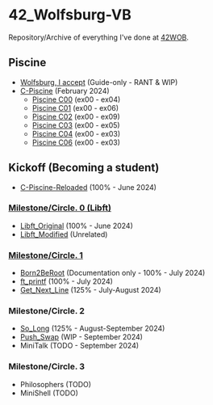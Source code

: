 # 42_Wolfsburg-VB

Repository/Archive of everything I've done at [42WOB](https://42wolfsburg.de/).

## Piscine

- [Wolfsburg, I accept](https://github.com/vbrabandt2005/42_Wolfsburg-VB/tree/main/42-Piscine_February2024/Piscine_00WolfsburgIAcceptThing) (Guide-only - RANT & WIP)
- [C-Piscine](https://github.com/vbrabandt2005/42_Wolfsburg-VB/tree/main/42-Piscine_February2024) (February 2024)
  - [Piscine C00](https://github.com/vbrabandt2005/42_Wolfsburg-VB/tree/main/42-Piscine_February2024/Piscine_C00) (ex00 - ex04)
  - [Piscine C01](https://github.com/vbrabandt2005/42_Wolfsburg-VB/tree/main/42-Piscine_February2024/Piscine_C01) (ex00 - ex06)
  - [Piscine C02](https://github.com/vbrabandt2005/42_Wolfsburg-VB/tree/main/42-Piscine_February2024/Piscine_C02) (ex00 - ex09)
  - [Piscine C03](https://github.com/vbrabandt2005/42_Wolfsburg-VB/tree/main/42-Piscine_February2024/Piscine_C03) (ex00 - ex05)
  - [Piscine C04](https://github.com/vbrabandt2005/42_Wolfsburg-VB/tree/main/42-Piscine_February2024/Piscine_C04) (ex00 - ex03)
  - [Piscine C06](https://github.com/vbrabandt2005/42_Wolfsburg-VB/tree/main/42-Piscine_February2024/Piscine_C06) (ex00 - ex03)

## Kickoff (Becoming a student)

- [C-Piscine-Reloaded](https://github.com/vbrabandt2005/42_Wolfsburg-VB/tree/main/42-Piscine-Reloaded_June2024) (100% - June 2024)

### [Milestone/Circle. 0 (Libft)](https://github.com/vbrabandt2005/42_Wolfsburg-VB/tree/main/Circle-00_June2024)

- [Libft_Original](https://github.com/vbrabandt2005/42_Wolfsburg-VB/tree/main/Circle-00_June2024/Libft_Original-2024) (100% - June 2024)
- [Libft_Modified](https://github.com/vbrabandt2005/42_Wolfsburg-VB/tree/main/Circle-00_June2024/Libft_Modified-2024) (Unrelated)

### [Milestone/Circle. 1](https://github.com/vbrabandt2005/42_Wolfsburg-VB/tree/main/Circle-01_July-August2024)

- [Born2BeRoot](https://github.com/vbrabandt2005/42_Wolfsburg-VB/tree/main/Circle-01_July-August2024/Born2BeRoot-2024) (Documentation only - 100% - July 2024)
- [ft_printf](https://github.com/vbrabandt2005/42_Wolfsburg-VB/tree/main/Circle-01_July-August2024/ft_printf-2024) (100% - July 2024)
- [Get_Next_Line](https://github.com/vbrabandt2005/42_Wolfsburg-VB/tree/main/Circle-01_July-August2024/Get_Next_Line-2024) (125% - July-August 2024)

### Milestone/Circle. 2

- [So_Long](https://github.com/vbrabandt2005/42_Wolfsburg-VB/tree/main/Circle-02_August2024/So_Long-August2024) (125% - August-September 2024)
- [Push_Swap](https://github.com/vbrabandt2005/42_Wolfsburg-VB/tree/main/Circle-02_August2024/Push_Swap-September2024) (WIP - September 2024)
- MiniTalk (TODO - September 2024)

### Milestone/Circle. 3

- Philosophers (TODO)
- MiniShell (TODO)
